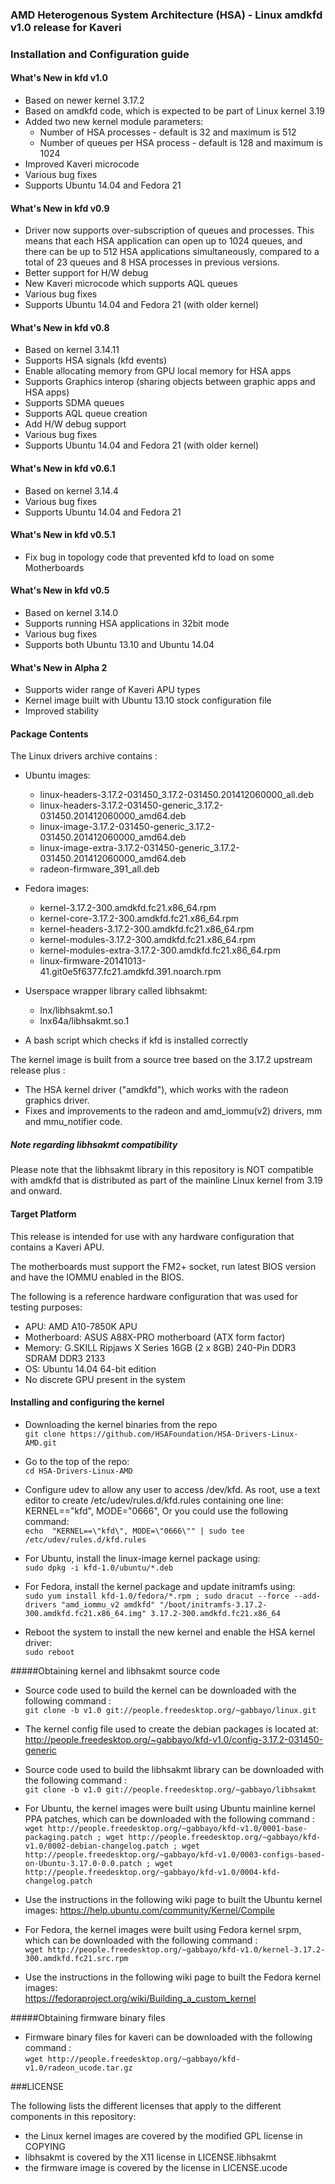 ### AMD Heterogenous System Architecture (HSA) - Linux amdkfd v1.0 release for Kaveri

### Installation and Configuration guide

#### What's New in kfd v1.0

* Based on newer kernel 3.17.2
* Based on amdkfd code, which is expected to be part of Linux kernel 3.19
* Added two new kernel module parameters:
  * Number of HSA processes - default is 32 and maximum is 512
  * Number of queues per HSA process - default is 128 and maximum is 1024
* Improved Kaveri microcode
* Various bug fixes
* Supports Ubuntu 14.04 and Fedora 21

#### What's New in kfd v0.9

* Driver now supports over-subscription of queues and processes. This means
  that each HSA application can open up to 1024 queues, and there can be up to
  512 HSA applications simultaneously, compared to a total of 23 queues and 8
  HSA processes in previous versions.
* Better support for H/W debug
* New Kaveri microcode which supports AQL queues
* Various bug fixes
* Supports Ubuntu 14.04 and Fedora 21 (with older kernel)

#### What's New in kfd v0.8

* Based on kernel 3.14.11
* Supports HSA signals (kfd events)
* Enable allocating memory from GPU local memory for HSA apps
* Supports Graphics interop (sharing objects between graphic apps and HSA apps)
* Supports SDMA queues
* Supports AQL queue creation
* Add H/W debug support
* Various bug fixes
* Supports Ubuntu 14.04 and Fedora 21 (with older kernel)

#### What's New in kfd v0.6.1

* Based on kernel 3.14.4
* Various bug fixes
* Supports Ubuntu 14.04 and Fedora 21

#### What's New in kfd v0.5.1

* Fix bug in topology code that prevented kfd to load on some Motherboards

#### What's New in kfd v0.5

* Based on kernel 3.14.0
* Supports running HSA applications in 32bit mode
* Various bug fixes
* Supports both Ubuntu 13.10 and Ubuntu 14.04

#### What's New in Alpha 2

* Supports wider range of Kaveri APU types
* Kernel image built with Ubuntu 13.10 stock configuration file
* Improved stability

#### Package Contents

The Linux drivers archive contains :

* Ubuntu images:
  * linux-headers-3.17.2-031450_3.17.2-031450.201412060000_all.deb
  * linux-headers-3.17.2-031450-generic_3.17.2-031450.201412060000_amd64.deb
  * linux-image-3.17.2-031450-generic_3.17.2-031450.201412060000_amd64.deb
  * linux-image-extra-3.17.2-031450-generic_3.17.2-031450.201412060000_amd64.deb
  * radeon-firmware_391_all.deb

* Fedora images:
  * kernel-3.17.2-300.amdkfd.fc21.x86_64.rpm
  * kernel-core-3.17.2-300.amdkfd.fc21.x86_64.rpm
  * kernel-headers-3.17.2-300.amdkfd.fc21.x86_64.rpm
  * kernel-modules-3.17.2-300.amdkfd.fc21.x86_64.rpm
  * kernel-modules-extra-3.17.2-300.amdkfd.fc21.x86_64.rpm
  * linux-firmware-20141013-41.git0e5f6377.fc21.amdkfd.391.noarch.rpm

* Userspace wrapper library called libhsakmt:
  * lnx/libhsakmt.so.1
  * lnx64a/libhsakmt.so.1

* A bash script which checks if kfd is installed correctly

The kernel image is built from a source tree based on the 3.17.2 upstream
release plus :

* The HSA kernel driver ("amdkfd"), which works with the radeon
  graphics driver.
* Fixes and improvements to the radeon and amd_iommu(v2) drivers, mm and
  mmu_notifier code.

##### Note regarding libhsakmt compatibility
Please note that the libhsakmt library in this repository is NOT compatible 
with amdkfd that is distributed as part of the mainline Linux kernel 
from 3.19 and onward.

#### Target Platform

This release is intended for use with any hardware configuration that
contains a Kaveri APU.

The motherboards must support the FM2+ socket, run latest BIOS version
and have the IOMMU enabled in the BIOS.

The following is a reference hardware configuration that was used for
testing purposes:

* APU:            AMD A10-7850K APU
* Motherboard:    ASUS A88X-PRO motherboard (ATX form factor)
* Memory:         G.SKILL Ripjaws X Series 16GB (2 x 8GB) 240-Pin DDR3 SDRAM DDR3 2133
* OS:             Ubuntu 14.04 64-bit edition
* No discrete GPU present in the system

#### Installing and configuring the kernel

* Downloading the kernel binaries from the repo  
`git clone https://github.com/HSAFoundation/HSA-Drivers-Linux-AMD.git`

* Go to the top of the repo:  
`cd HSA-Drivers-Linux-AMD`

* Configure udev to allow any user to access /dev/kfd. As root, use a text
editor to create /etc/udev/rules.d/kfd.rules containing one line:
KERNEL=="kfd", MODE="0666", Or you could use the following command:  
`echo  "KERNEL==\"kfd\", MODE=\"0666\"" | sudo tee /etc/udev/rules.d/kfd.rules`

* For Ubuntu, install the linux-image kernel package using:  
`sudo dpkg -i kfd-1.0/ubuntu/*.deb`

* For Fedora, install the kernel package and update initramfs using:  
`sudo yum install kfd-1.0/fedora/*.rpm ; sudo dracut --force --add-drivers "amd_iommu_v2 amdkfd" "/boot/initramfs-3.17.2-300.amdkfd.fc21.x86_64.img" 3.17.2-300.amdkfd.fc21.x86_64`

* Reboot the system to install the new kernel and enable the HSA kernel driver:  
`sudo reboot`

#####Obtaining kernel and libhsakmt source code

* Source code used to build the kernel can be downloaded with the following
command :  
`git clone -b v1.0 git://people.freedesktop.org/~gabbayo/linux.git`

* The kernel config file used to create the debian packages is located at:  
http://people.freedesktop.org/~gabbayo/kfd-v1.0/config-3.17.2-031450-generic

* Source code used to build the libhsakmt library can be downloaded with the
following command :  
`git clone -b v1.0 git://people.freedesktop.org/~gabbayo/libhsakmt`

* For Ubuntu, the kernel images were built using Ubuntu mainline kernel
PPA patches, which can be downloaded with the following command :  
`wget http://people.freedesktop.org/~gabbayo/kfd-v1.0/0001-base-packaging.patch ; wget http://people.freedesktop.org/~gabbayo/kfd-v1.0/0002-debian-changelog.patch ; wget http://people.freedesktop.org/~gabbayo/kfd-v1.0/0003-configs-based-on-Ubuntu-3.17.0-0.0.patch ; wget http://people.freedesktop.org/~gabbayo/kfd-v1.0/0004-kfd-changelog.patch`

* Use the instructions in the following wiki page to built the Ubuntu kernel images:
https://help.ubuntu.com/community/Kernel/Compile

* For Fedora, the kernel images were built using Fedora kernel srpm,
which can be downloaded with the following command :  
`wget http://people.freedesktop.org/~gabbayo/kfd-v1.0/kernel-3.17.2-300.amdkfd.fc21.src.rpm`

* Use the instructions in the following wiki page to built the Fedora kernel images:  
https://fedoraproject.org/wiki/Building_a_custom_kernel

#####Obtaining firmware binary files

* Firmware binary files for kaveri can be downloaded with the following command :  
`wget http://people.freedesktop.org/~gabbayo/kfd-v1.0/radeon_ucode.tar.gz`

###LICENSE

The following lists the different licenses that apply to the different
components in this repository:

* the Linux kernel images are covered by the modified GPL license in COPYING
* libhsakmt is covered by the X11 license in LICENSE.libhsakmt
* the firmware image is covered by the license in LICENSE.ucode
